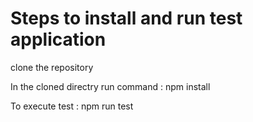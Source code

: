 # Steps to install and run test application

clone the repository 

In the cloned directry run command : npm install

To execute test : npm run test

